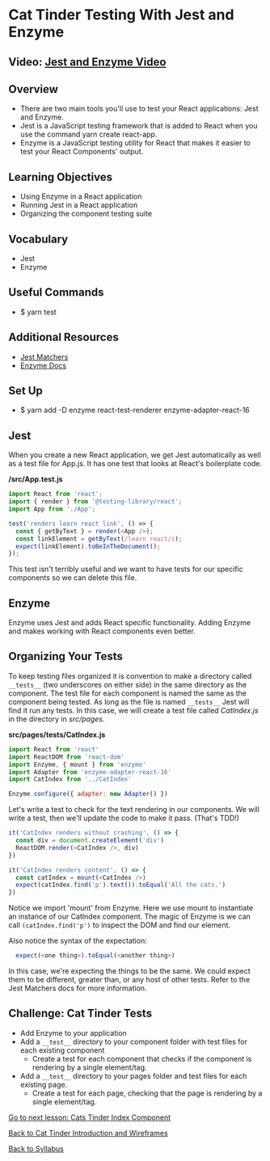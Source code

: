 # Cat Tinder Testing With Jest and Enzyme

## Video: [Jest and Enzyme Video](https://player.vimeo.com/video/227512341)

## Overview
- There are two main tools you'll use to test your React applications: Jest and Enzyme.
- Jest is a JavaScript testing framework that is added to React when you use the command yarn create react-app.
- Enzyme is a JavaScript testing utility for React that makes it easier to test your React Components' output.

## Learning Objectives
- Using Enzyme in a React application
- Running Jest in a React application
- Organizing the component testing suite

## Vocabulary
- Jest
- Enzyme

## Useful Commands
- $ yarn test

## Additional Resources
- [Jest Matchers](https://facebook.github.io/jest/docs/en/using-matchers.html#content)
- [Enzyme Docs](https://enzymejs.github.io/enzyme/)

## Set Up
- $ yarn add -D enzyme react-test-renderer enzyme-adapter-react-16

## Jest
When you create a new React application, we get Jest automatically as well as a test file for App.js. It has one test that looks at React's boilerplate code.

**/src/App.test.js**
```javascript
import React from 'react';
import { render } from '@testing-library/react';
import App from './App';

test('renders learn react link', () => {
  const { getByText } = render(<App />);
  const linkElement = getByText(/learn react/i);
  expect(linkElement).toBeInTheDocument();
});
```

This test isn't terribly useful and we want to have tests for our specific components so we can delete this file.

## Enzyme
Enzyme uses Jest and adds React specific functionality. Adding Enzyme and makes working with React components even better.

## Organizing Your Tests
To keep testing files organized it is convention to make a directory called `__tests__` (two underscores on either side) in the same directory as the component. The test file for each component is named the same as the component being tested. As long as the file is named `__tests__` Jest will find it run any tests. In this case, we will create a test file called *CatIndex.js* in the directory in *src/pages*.

**src/pages/__tests__/CatIndex.js**
```javascript
import React from 'react'
import ReactDOM from 'react-dom'
import Enzyme, { mount } from 'enzyme'
import Adapter from 'enzyme-adapter-react-16'
import CatIndex from '../CatIndex'

Enzyme.configure({ adapter: new Adapter() })
```

Let's write a test to check for the text rendering in our components. We will write a test, then we'll update the code to make it pass. (That's TDD!)

```javascript
it('CatIndex renders without crashing', () => {
  const div = document.createElement('div')
  ReactDOM.render(<CatIndex />, div)
})

it('CatIndex renders content', () => {
  const catIndex = mount(<CatIndex />)
  expect(catIndex.find('p').text()).toEqual('All the cats.')
})
```
Notice we import 'mount' from Enzyme. Here we use mount to instantiate an instance of our CatIndex component. The magic of Enzyme is we can call `(catIndex.find('p')` to inspect the DOM and find our element.

Also notice the syntax of the expectation:
```javascript
  expect(<one thing>).toEqual(<another thing>)
```
In this case, we're expecting the things to be the same.  We could expect them to be different, greater than, or any host of other tests. Refer to the Jest Matchers docs for more information.


## Challenge: Cat Tinder Tests
- Add Enzyme to your application
- Add a `__test__` directory to your component folder with test files for each existing component
  - Create a test for each component that checks if the component is rendering by a single element/tag.
- Add a `__test__` directory to your pages folder and test files for each existing page.
  - Create a test for each page, checking that the page is rendering by a single element/tag.



[Go to next lesson: Cats Tinder Index Component](./cat-index.md)

[Back to Cat Tinder Introduction and Wireframes](./intro.md)

[Back to Syllabus](../../README.md)
